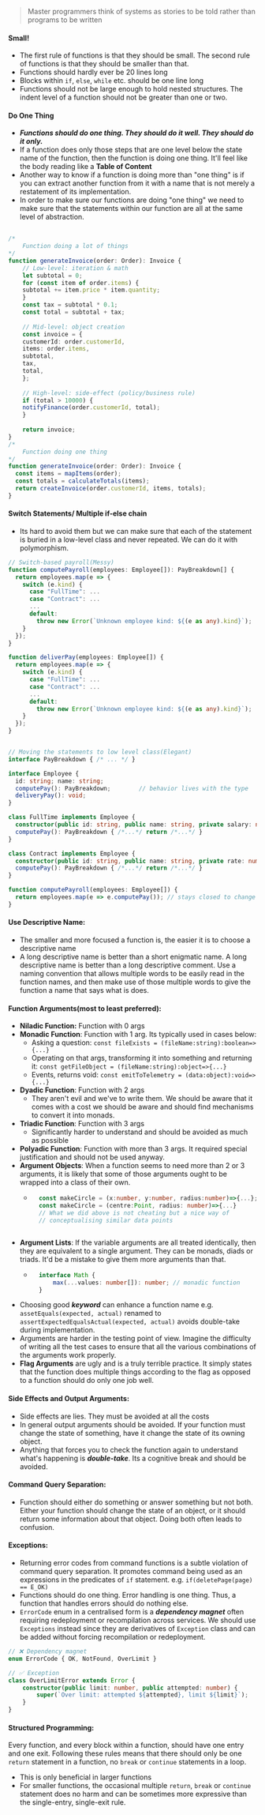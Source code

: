 
> Master programmers think of systems as stories to be told rather than programs to be written

#### Small!
- The first rule of functions is that they should be small. The second rule of functions is that they should be smaller than that.
- Functions should hardly ever be 20 lines long
- Blocks within `if`, `else`, `while` etc. should be one line long
- Functions should not be large enough to hold nested structures. The indent level of a function should not be greater than one or two.

#### Do One Thing
- ***Functions should do one thing. They should do it well. They should do it only.***
- If a function does only those steps that are one level below the state name of the function, then the function is doing one thing. It'll feel like the body reading like a **Table of Content**
- Another way to know if a function is doing more than "one thing" is if you can extract another function from it with a name that is not merely a restatement of its implementation.
- In order to make sure our functions are doing "one thing" we need to make sure that the statements within our function are all at the same level of abstraction. 
```ts
  
/*
	Function doing a lot of things
*/
function generateInvoice(order: Order): Invoice {
	// Low-level: iteration & math
	let subtotal = 0;
	for (const item of order.items) {
	subtotal += item.price * item.quantity;
	}
	const tax = subtotal * 0.1;
	const total = subtotal + tax;
	
	// Mid-level: object creation
	const invoice = {
	customerId: order.customerId,
	items: order.items,
	subtotal,
	tax,
	total,
	};
	
	// High-level: side-effect (policy/business rule)
	if (total > 10000) {
	notifyFinance(order.customerId, total);
	}
	
	return invoice;
}
/*
	Function doing one thing
*/
function generateInvoice(order: Order): Invoice {
  const items = mapItems(order);
  const totals = calculateTotals(items);
  return createInvoice(order.customerId, items, totals);
}
  ```

#### Switch Statements/ Multiple if-else chain
- Its hard to avoid them but we can make sure that each of the statement is buried in a low-level class and never repeated. We can do it with polymorphism.
```ts
// Switch-based payroll(Messy)
function computePayroll(employees: Employee[]): PayBreakdown[] {
  return employees.map(e => {
    switch (e.kind) {
      case "FullTime": ...
      case "Contract": ...
      ...
      default:
        throw new Error(`Unknown employee kind: ${(e as any).kind}`);
    }
  });
}

function deliverPay(employees: Employee[]) {
  return employees.map(e => {
    switch (e.kind) {
      case "FullTime": ...
      case "Contract": ...
      ...
      default:
        throw new Error(`Unknown employee kind: ${(e as any).kind}`);
    }
  });
}


// Moving the statements to low level class(Elegant)
interface PayBreakdown { /* ... */ }

interface Employee {
  id: string; name: string;
  computePay(): PayBreakdown;        // behavior lives with the type
  deliveryPay(): void;
}

class FullTime implements Employee {
  constructor(public id: string, public name: string, private salary: number) {}
  computePay(): PayBreakdown { /*...*/ return /*...*/ }
}

class Contract implements Employee {
  constructor(public id: string, public name: string, private rate: number, private hours: number) {}
  computePay(): PayBreakdown { /*...*/ return /*...*/ }
}

function computePayroll(employees: Employee[]) {
  return employees.map(e => e.computePay()); // stays closed to change
}
```

#### Use Descriptive Name:
- The smaller and more focused  a function is, the easier it is to choose a descriptive name
- A long descriptive name is better than a short enigmatic name. A long descriptive name is better than a long descriptive comment. Use a naming convention that allows multiple words to be easily read in the function names, and then make use of those multiple words to give the function a name that says what is does.

#### Function Arguments(most to least preferred):
- **Niladic Function:** Function with 0 args
- **Monadic Function**: Function with 1 arg. Its typically used in cases below:
	- Asking a question: `const fileExists = (fileName:string):boolean=>{...}`
	- Operating on that args, transforming it into something and returning it: `const getFileObject = (fileName:string):object=>{...}`
	- Events, returns void: `const emitToTelemetry = (data:object):void=>{...}`
- **Dyadic Function**: Function with 2 args
	- They aren't evil and we've to write them. We should be aware that it comes with a cost we should be aware and should find mechanisms to convert it into monads.
- **Triadic Function**: Function with 3 args
	- Significantly harder to understand and should be avoided as much as possible
- **Polyadic Function**: Function with more than 3 args. It required special justification and should not be used anyway.
- **Argument Objects**: When a function seems to need more than 2 or 3 arguments, it is likely that some of those arguments ought to be wrapped into a class of their own. 
	- ```ts
		const makeCircle = (x:number, y:number, radius:number)=>{...};
		const makeCircle = (centre:Point, radius: number)=>{...} 
		// What we did above is not cheating but a nice way of 
		// conceptualising similar data points
	 ```
- **Argument Lists**: If the variable arguments are all treated identically, then they are equivalent to a single argument. They can be monads, diads or triads. It'd be a mistake to give them more arguments than that.
	- ```ts
		interface Math {
			max(...values: number[]): number; // monadic function
		}
	  ```
- Choosing good ***keyword*** can enhance a function name e.g. `assetEquals(expected, actual)` renamed to `assertExpectedEqualsActual(expected, actual)` avoids double-take during implementation.
- Arguments are harder in the testing point of view. Imagine the difficulty of writing all the test cases to ensure that all the various combinations of the arguments work properly.
- **Flag Arguments** are ugly and is a truly terrible practice. It simply states that the function does multiple things according to the flag as opposed to a function should do only one job well. 

#### Side Effects and Output Arguments:
- Side effects are lies. They must be avoided at all the costs
- In general output arguments should be avoided. If your function must change the state of something, have it change the state of its owning object.
- Anything that forces you to check the function again to understand what's happening is ***double-take***. Its a cognitive break and should be avoided.

#### Command Query Separation:
- Function should either do something or answer something but not both. Either your function should change the state of an object, or it should return some information about that object. Doing both often leads to confusion.

#### Exceptions:
- Returning error codes from command functions is a subtle violation of command query separation. It promotes command being used as an expressions in the predicates of `if` statement. e.g. `if(deletePage(page) == E_OK)`
- Functions should do one thing. Error handling is one thing. Thus, a function that handles errors should do nothing else.
- `ErrorCode` enum in a centralised form is a ***dependency magnet*** often requiring redeployment or recompilation across services. We should use `Exceptions` instead since they are derivatives of `Exception` class and can be added without forcing recompilation or redeployment.
```ts
// ❌ Dependency magnet
enum ErrorCode { OK, NotFound, OverLimit }

// ✅ Exception
class OverLimitError extends Error {
	constructor(public limit: number, public attempted: number) {
		super(`Over limit: attempted ${attempted}, limit ${limit}`);
	}
}
```

#### Structured Programming:
Every function, and every block within a function, should have one entry and one exit. Following these rules means that there should only be one `return` statement in a function, no `break` or `continue` statements in a loop.
- This is only beneficial in larger functions
- For smaller functions, the occasional multiple `return`, `break` or `continue` statement does no harm and can be sometimes more expressive than the single-entry, single-exit rule.